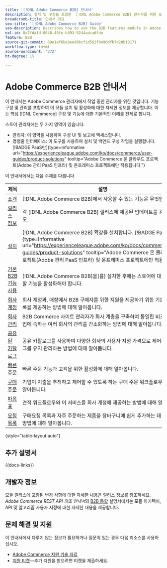 ```yaml
---
title: '[!DNL Adobe Commerce B2B] 안내서'
description: 설치 및 구성을 포함한  [!DNL Adobe Commerce B2B] 관리자를 위한 포괄적인 정보입니다.
breadcrumb-title: 안내서 개요
seo-title: '[!DNL Adobe Commerce B2B] Guide'
seo-description: Describes how to use the B2B features module in Adobe Commerce.
exl-id: 8a7fda1d-0040-48fe-b393-9244adca6fde
feature: B2B
source-git-commit: 09e1ef6be9eed9bcf1d562f0490dfb7d28b18171
workflow-type: tm+mt
source-wordcount: '372'
ht-degree: 1%

---
```


# Adobe Commerce B2B 안내서

이 안내서는 Adobe Commerce 관리자에서 작업 중인 관리자를 위한 것입니다. 기능 구성 및 관리를 포함하여 이 모듈 설치 및 활성화에 대한 자세한 정보를 제공합니다. 이는 핵심 [!DNL Commerce] 구성 및 기능에 대한 기본적인 이해를 전제로 합니다.

스토어 관리자에는 두 가지 영역이 있습니다.

- 관리자: 이 영역을 사용하여 구성 UI 및 보고에 액세스합니다.
- 명령줄 인터페이스: 이 도구를 사용하여 설치 및 백엔드 구성 작업을 실행합니다. [!BADGE PaaS만]{type=Informative url="https://experienceleague.adobe.com/ko/docs/commerce/user-guides/product-solutions" tooltip="Adobe Commerce 온 클라우드 프로젝트(Adobe 관리 PaaS 인프라) 및 온프레미스 프로젝트에만 적용됩니다."}

이 안내서에서는 다음 주제를 다룹니다.

| 제목 | 설명 |
| ------- | ----------- |
| [소개](introduction.md) | [!DNL Adobe Commerce B2B]에서 사용할 수 있는 기능은 무엇입니까? |
| [릴리스 정보](release-notes.md) | 각 [!DNL Adobe Commerce B2B] 릴리스에 제공된 업데이트를 검토하십시오. |
| [설치](install.md) | [!DNL Adobe Commerce B2B] 확장을 설치합니다. [!BADGE PaaS만]{type=Informative url="https://experienceleague.adobe.com/ko/docs/commerce/user-guides/product-solutions" tooltip="Adobe Commerce 온 클라우드 프로젝트(Adobe 관리 PaaS 인프라) 및 온프레미스 프로젝트에만 적용됩니다."} |
| [기본 B2B 기능 사용](enable-basic-features.md) | [!DNL Adobe Commerce B2B]을(를) 설치한 후에는 스토어에 대해 활성화할 기능을 활성화해야 합니다. |
| [회사 계정](account-companies.md) | 회사 계정과, 매장에서 B2B 구매자를 위한 지원을 제공하기 위한 기본 빌딩 블록을 제공하는 방법에 대해 알아봅니다. |
| [회사 관리](manage-companies.md) | B2B Commerce 사이트 관리자가 회사 계층을 구축하여 동일한 비즈니스 기업에 속하는 여러 회사의 관리를 간소화하는 방법에 대해 알아봅니다. |
| [공유된 카탈로그](catalog-shared.md) | 공유 카탈로그를 사용하여 다양한 회사의 사용자 지정 가격으로 제어된 카탈로그를 유지 관리하는 방법에 대해 알아봅니다. |
| [빠른 주문](quick-order.md) | 빠른 주문 기능과 고객을 위한 활성화에 대해 알아봅니다. |
| [구매 주문](purchase-order-flow.md) | 기업이 지출을 추적하고 제어할 수 있도록 하는 구매 주문 워크플로우에 대해 알아봅니다. |
| [따옴표](quotes.md) | 견적 워크플로우와 이 서비스를 회사 계정에 제공하는 방법에 대해 알아봅니다. |
| [요청 목록](requisition-lists.md) | 구매요청 목록과 자주 주문하는 제품을 장바구니에 쉽게 추가하는 데 사용하는 방법에 대해 알아봅니다. |

{style="table-layout:auto"}

## 추가 설명서

{{docs-links}}

## 개발자 정보

모듈 릴리스에 포함된 변경 사항에 대한 자세한 내용은 [릴리스 정보](release-notes.md)를 참조하세요. _Adobe Commerce REST API 참조 안내서_&#x200B;의 [B2B 통합](https://developer.adobe.com/commerce/webapi/rest/b2b/) 설명서에서는 모듈 아키텍처, API 및 알고리즘 사용자 지정에 대한 자세한 내용을 제공합니다.

## 문제 해결 및 지원

이 안내서에서 다루지 않는 정보가 필요하거나 질문이 있는 경우 다음 리소스를 사용하십시오.

- [Adobe Commerce 지원 기술 자료](https://experienceleague.adobe.com/docs/commerce-knowledge-base/kb/overview.html?lang=ko)
- [지원 티켓](https://experienceleague.adobe.com/docs/commerce-knowledge-base/kb/help-center-guide/magento-help-center-user-guide.html?lang=ko#submit-ticket)—추가 지원을 받으려면 티켓을 제출하세요.

